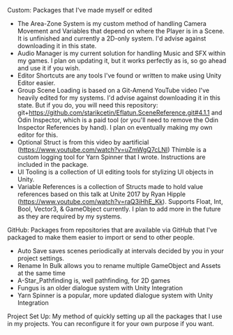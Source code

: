 Custom: Packages that I've made myself or edited
  - The Area-Zone System is my custom method of handling Camera Movement and Variables that depend on where the Player is in a Scene. It is unfinished and currently a 2D-only system. I'd advise against downloading it in this state.
  - Audio Manager is my current solution for handling Music and SFX within my games. I plan on updating it, but it works perfectly as is, so go ahead and use it if you wish.
  - Editor Shortcuts are any tools I've found or written to make using Unity Editor easier.
  - Group Scene Loading is based on a Git-Amend YouTube video I've heavily edited for my systems. I'd advise against downloading it in this state. But if you do, you will need this repository: git+https://github.com/starikcetin/Eflatun.SceneReference.git#4.1.1 and Odin Inspector, which is a paid tool (or you'll need to remove the Odin Inspector References by hand). I plan on eventually making my own editor for this.
  - Optional Struct is from this video by aartificial (https://www.youtube.com/watch?v=uZmWgQ7cLNI)
  Thimble is a custom logging tool for Yarn Spinner that I wrote. Instructions are included in the package.
  - UI Tooling is a collection of UI editing tools for stylizing UI objects in Unity.
  - Variable References is a collection of Structs made to hold value references based on this talk at Unite 2017 by Ryan Hipple (https://www.youtube.com/watch?v=raQ3iHhE_Kk). Supports Float, Int, Bool, Vector3, & GameObject currently. I plan to add more in the future as they are required by my systems.

GitHub: Packages from repositories that are available via GitHub that I've packaged to make them easier to import or send to other people. 
  - Auto Save saves scenes periodically at intervals decided by you in your project settings.
  - Rename In Bulk allows you to rename multiple GameObject and Assets at the same time
  - A-Star_Pathfinding is, well pathfinding, for 2D games
  - Fungus is an older dialogue system with Unity Integration
  - Yarn Spinner is a popular, more updated dialogue system with Unity Integration

Project Set Up: My method of quickly setting up all the packages that I use in my projects. You can reconfigure it for your own purpose if you want.
